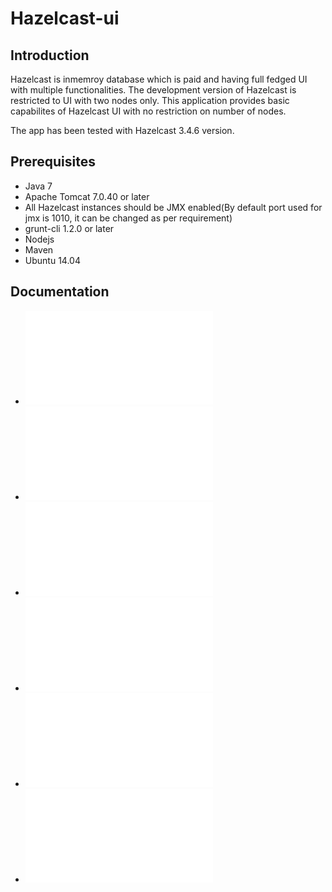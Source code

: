 # Hazelcast-ui

## Introduction

Hazelcast is inmemroy database which is paid and having full fedged UI with multiple functionalities. The development version of Hazelcast is restricted to UI with two nodes only. This application provides basic capabilites of Hazelcast UI with no restriction on number of nodes.

The app has been tested with Hazelcast 3.4.6 version.

## Prerequisites
- Java 7
- Apache Tomcat 7.0.40 or later
- All Hazelcast instances should be JMX enabled(By default port used for jmx is 1010, it can be changed as per requirement)
- grunt-cli 1.2.0 or later
- Nodejs
- Maven
- Ubuntu 14.04

## Documentation

* ![How it works](how_it_works.md)
* ![Features](features.md)
* ![Starting Hazelcast Cluster](starting_hazelcast.md)
* ![Building and Deploying](building_deploying.md)
* ![Example](example.md)
* ![Troubleshooting](troubleshooting.md)
